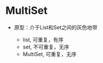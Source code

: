 # MultiSet

* 原型：介于List和Set之间的灰色地带

    * list, 可重复，有序
    * set, 不可重复，无序
    * MultiSet, 可重复，无序






